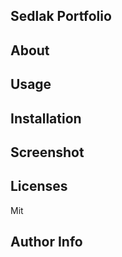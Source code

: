 ## Sedlak Portfolio

## About

## Usage

## Installation

## Screenshot

## Licenses

Mit

## Author Info
